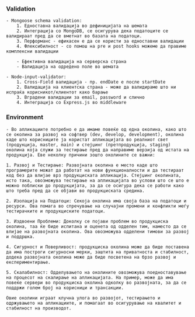 ### Validation

    - Mongoose schema validation:
        1. Едноставна валидација во дефиницијата на шемата
        2. Интеграција со MongoDB, се осигурува дека податоците се валидираат пред да се вметнат во базата на податоци.
        3. Перформанс - ефикасен е да се користи за едноставни валидации
        4. Флексибилност - со помош на pre и post hooks можеме да правиме комплексни валидации

        - Ефективна валидација на серверска страна
        - Валидација на одредено поле во шемата

    - Node-input-validator:
        1. Cross-Field валидација - пр. endDate е после startDate
        2. Валидација на клиентска страна - може да валидираме што ни испраќа корисникот/клиентот како барање
        3. Вградени валидации за email, password и слично
        4. Интеграција со Express.js во middleware

### Environment

    - Во апликациите потребно е да имаме повеќе од една околина, како што се околина за развој на софтвер (dev, develop, development), околина каде што корисниците ја користат апликацијата во реалниот свет (продукција, master, main) и стејџинг (претпродукција, staging) околина која служи за тестирање пред да направиме верзија од истата на продукција. Еве неколку причини зошто околините се важни:

    1. Развој и Тестирање: Развојната околина е место каде што програмерите можат да работат на нови функционалности и да тестираат код без да влијае врз продукциската апликација. Стејџинг околината, исто така, овозможува тестирање на апликацијата во услови што се што е можно поблиски до продукцијата, за да се осигура дека се работи како што треба пред да се објави во продукциската средина.

    2. Изолација на Податоци: Секоја околина има своја база на податоци и ресурси. Ова помага во спречување на случајни промени и конфликти меѓу тестирачките и продукциските податоци.

    3. Издвоени Проблеми: Доколку се појави проблем во продукциска околина, таа ќе биде испитана и оценета од одделен тим, наместо да се влијае на развојната околина. Ова овозможува одделени тимови за развој и поддршка.

    4. Сигурност и Поверливост: продукциска околина може да биде поставена да има построги сигурносни мерки, заштита на приватноста и стабилност, додека развојната околина може да биде посветена на брзо развој и експериментирање.

    5. Скалабилност: Одделувањето на околините овозможува поедноставување на процесот на скалирање на апликацијата. На пример, може да има повеќе сервери во продукциска околина одколку во развојната, за да се поддржи голем број на корисници и трансакции.

    Овие околини играат клучна улога во развојот, тестирањето и одржувањето на апликациите, и помагаат во осигурување на квалитет и стабилност на производот.
